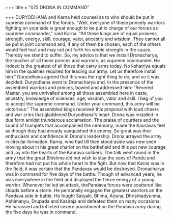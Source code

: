 +++
title = "075 DRONA IN COMMAND"

+++
DURYODHANA and Karna held counsel
as to who should be put in supreme
command of the forces.
"Well, everyone of these princely warriors
fighting on your side is great enough to be
put in charge of our forces as supreme
commander," said Karna.
"All these kings are of equal prowess,
strength, energy, skill, courage, valor,
ancestry and wisdom. They cannot all be
put in joint command and, if any of them
be chosen, each of the others would feel
hurt and may not put forth his whole
strength in the cause. Thereby we stand to
suffer. So, my advice is that we install
Dronacharya, the teacher of all these
princes and warriors, as supreme
commander. He indeed is the greatest of
all those that carry arms today. No
kshatriya equals him in the qualities
required for leading our army. Let us
therefore install him."
Duryodhana agreed that this was the right
thing to do, and so it was decided.
Duryodhana went to Dronacharya and, in
the presence of the assembled warriors
and princes, bowed and addressed him:
"Revered Master, you are unrivalled
among all those assembled here in caste,
ancestry, knowledge of sciences, age,
wisdom, valor and skill. I beg of you to
accept the supreme command. Under your
command, this army will be victorious."
The assembled kings received this
proposal with loud cheers and war cries
that gladdened Duryodhana's heart.
Drona was installed in due form amidst
thunderous acclamation. The praise of
courtiers and the sound of trumpets that
accompanied the ceremony, made the
Kauravas feel as though they had already
vanquished the enemy. So great was their
enthusiasm and confidence in Drona's
leadership.
Drona arrayed the army in circular
formation. Karna, who had till then stood
aside was now seen moving about in his
great chariot on the battlefield and this put
new courage and joy into the hearts of the
Kaurava soldiers.
The talk went round in the army that the
great Bhishma did not wish to slay the
sons of Pandu and therefore had not put
his whole heart in the fight. But now that
Karna was in the field, it was certain that
the Pandavas would be destroyed.
Dronacharya was in command for five
days of the battle. Though of advanced
years, he was everywhere in the field and
displayed the fierce energy of a young
warrior. Whenever he led an attack, thePandava forces were scattered like clouds
before a storm.
He personally engaged the greatest
warriors on the Pandava side in battle. He
fought
Satyaki,
Bhima,
Arjuna,
Dhrishtadyumna, Abhimanyu, Drupada
and Kasiraja and defeated them on many
occasions.
He harassed and inflicted severe
punishment on the Pandava army during
the five days he was in command.